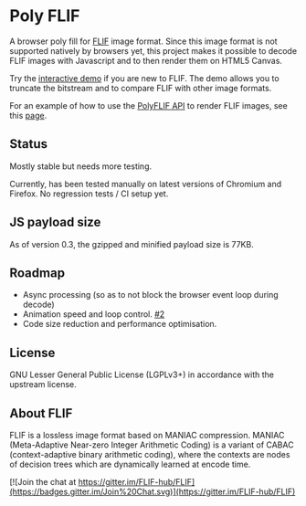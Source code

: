 # Poly FLIF
A browser poly fill for [FLIF](http://flif.info) image format. Since this image
format is not supported natively by browsers yet, this project makes it possible to
decode FLIF images with Javascript and to then render them on HTML5 Canvas.

Try the [interactive demo](https://uprootlabs.github.io/poly-flif/) if you are
new to FLIF. The demo allows you to truncate the bitstream and to compare FLIF
with other image formats.

For an example of how to use the [PolyFLIF API](https://uprootlabs.github.io/poly-flif/api.html) to render FLIF images,
see this [page](https://uprootlabs.github.io/poly-flif/polyflif-sample.html).

## Status

Mostly stable but needs more testing.

Currently, has been tested manually on latest versions of Chromium and Firefox. No regression tests / CI setup yet.

## JS payload size

As of version 0.3, the gzipped and minified payload size is 77KB.

## Roadmap

* Async processing (so as to not block the browser event loop during decode)
* Animation speed and loop control. [#2](https://github.com/UprootLabs/poly-flif/issues/2)
* Code size reduction and performance optimisation.

## License
GNU Lesser General Public License (LGPLv3+) in accordance with the upstream license.

## About FLIF

FLIF is a lossless image format based on MANIAC compression. MANIAC (Meta-Adaptive Near-zero Integer Arithmetic Coding) is a variant of CABAC (context-adaptive binary arithmetic coding), where the contexts are nodes of decision trees which are dynamically learned at encode time.

[![Join the chat at https://gitter.im/FLIF-hub/FLIF](https://badges.gitter.im/Join%20Chat.svg)](https://gitter.im/FLIF-hub/FLIF)
